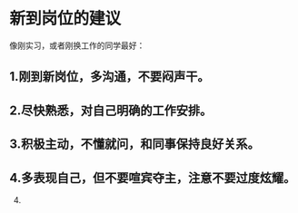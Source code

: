 

# 新到岗位的建议

像刚实习，或者刚换工作的同学最好：

## 1.刚到新岗位，多沟通，不要闷声干。

## 2.尽快熟悉，对自己明确的工作安排。
## 3.积极主动，不懂就问，和同事保持良好关系。

## 4.多表现自己，但不要喧宾夺主，注意不要过度炫耀。



4. 

